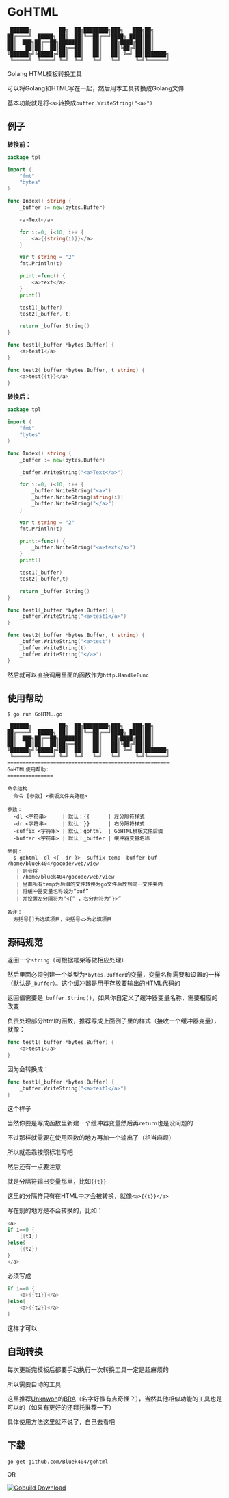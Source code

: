 GoHTML
======

```
 ██████╗         ██╗  ██╗████████╗███╗   ███╗██╗
██╔════╝  █████╗ ██║  ██║╚══██╔══╝████╗ ████║██║
██║  ███╗██╔══██╗███████║   ██║   ██╔████╔██║██║
██║   ██║██║  ██║██╔══██║   ██║   ██║╚██╔╝██║██║
╚██████╔╝╚█████╔╝██║  ██║   ██║   ██║ ╚═╝ ██║███████╗
 ╚═════╝  ╚════╝ ╚═╝  ╚═╝   ╚═╝   ╚═╝     ╚═╝╚══════╝
```

Golang HTML模板转换工具

可以将Golang和HTML写在一起，然后用本工具转换成Golang文件

基本功能就是将`<a>`转换成`buffer.WriteString("<a>")`

例子
----

**转换前：**

```go
package tpl

import (
	"fmt"
	"bytes"
)

func Index() string {
	_buffer := new(bytes.Buffer)

	<a>Text</a>

	for i:=0; i<10; i++ {
		<a>{{string(i)}}</a>
	}

	var t string = "2"
	fmt.Println(t)

	print:=func() {
		<a>text</a>
	}
	print()

	test1(_buffer)
	test2(_buffer, t)

	return _buffer.String()
}

func test1(_buffer *bytes.Buffer) {
	<a>test1</a>
}

func test2(_buffer *bytes.Buffer, t string) {
	<a>test{{t}}</a>
}
```

**转换后：**

```go
package tpl

import (
	"fmt"
	"bytes"
)

func Index() string {
	_buffer := new(bytes.Buffer)

	_buffer.WriteString("<a>Text</a>")

	for i:=0; i<10; i++ {
		_buffer.WriteString("<a>")
		_buffer.WriteString(string(i))
		_buffer.WriteString("</a>")
	}

	var t string = "2"
	fmt.Println(t)

	print:=func() {
		_buffer.WriteString("<a>text</a>")
	}
	print()

	test1(_buffer)
	test2(_buffer,t)

	return _buffer.String()
}

func test1(_buffer *bytes.Buffer) {
	_buffer.WriteString("<a>test1</a>")
}

func test2(_buffer *bytes.Buffer, t string) {
	_buffer.WriteString("<a>test")
	_buffer.WriteString(t)
	_buffer.WriteString("</a>")
}
```

然后就可以直接调用里面的函数作为`http.HandleFunc`

使用帮助
--------

```
$ go run GoHTML.go

 ██████╗         ██╗  ██╗████████╗███╗   ███╗██╗
██╔════╝  █████╗ ██║  ██║╚══██╔══╝████╗ ████║██║
██║  ███╗██╔══██╗███████║   ██║   ██╔████╔██║██║
██║   ██║██║  ██║██╔══██║   ██║   ██║╚██╔╝██║██║
╚██████╔╝╚█████╔╝██║  ██║   ██║   ██║ ╚═╝ ██║███████╗
 ╚═════╝  ╚════╝ ╚═╝  ╚═╝   ╚═╝   ╚═╝     ╚═╝╚══════╝
=====================================================
GoHTML使用帮助:
===============

命令结构:
  命令 [参数] <模板文件夹路径>

参数：
  -dl <字符串>     | 默认：{{      | 左分隔符样式
  -dr <字符串>     | 默认：}}      | 右分隔符样式
  -suffix <字符串> | 默认：gohtml  | GoHTML模板文件后缀
  -buffer <字符串> | 默认：_buffer | 缓冲器变量名称

举例：
  $ gohtml -dl <{ -dr }> -suffix temp -buffer buf /home/bluek404/gocode/web/view
   | 则会将
   | /home/bluek404/gocode/web/view
   | 里面所有temp为后缀的文件转换为go文件后放到同一文件夹内
   | 将缓冲器变量名称设为“buf”
   | 并设置左分隔符为“<{” ，右分割符为“}>”

备注：
  方括号[]为选填项目，尖括号<>为必填项目
```

源码规范
--------

返回一个`string`（可根据框架等做相应处理）

然后里面必须创建一个类型为`*bytes.Buffer`的变量，变量名称需要和设置的一样（默认是`_buffer`）。这个缓冲器是用于存放要输出的HTML代码的

返回值需要是`_buffer.String()`，如果你自定义了缓冲器变量名称，需要相应的改变

负责处理部分html的函数，推荐写成上面例子里的样式（接收一个缓冲器变量），就像：

```go
func test1(_buffer *bytes.Buffer) {
    <a>test1</a>
}
```

因为会转换成：

```go
func test1(_buffer *bytes.Buffer) {
    _buffer.WriteString("<a>test1</a>")
}
```

这个样子

当然你要是写成函数里新建一个缓冲器变量然后再`return`也是没问题的

不过那样就需要在使用函数的地方再加一个输出了（相当麻烦）

所以就乖乖按照标准写吧

然后还有一点要注意

就是分隔符输出变量那里，比如`{{t}}`

这里的分隔符只有在HTML中才会被转换，就像`<a>{{t}}</a>`

写在别的地方是不会转换的，比如：

```go
<a>
if i==0 {
    {{t1}}
}else{
    {{t2}}
}
</a>
```

必须写成

```go
if i==0 {
    <a>{{t1}}</a>
}else{
    <a>{{t2}}</a>
}
```

这样才可以

自动转换
--------

每次更新完模板后都要手动执行一次转换工具一定是超麻烦的

所以需要自动的工具

这里推荐[Unknwon](https://github.com/Unknwon)的[BRA](https://github.com/Unknwon/bra/)（名字好像有点奇怪？），当然其他相似功能的工具也是可以的（如果有更好的还拜托推荐一下）

具体使用方法这里就不说了，自己去看吧

下载
----

`go get github.com/Bluek404/gohtml`

OR

[![Gobuild Download](http://gobuild.io/badge/github.com/Bluek404/gohtml/downloads.svg)](http://gobuild.io/github.com/Bluek404/gohtml)
